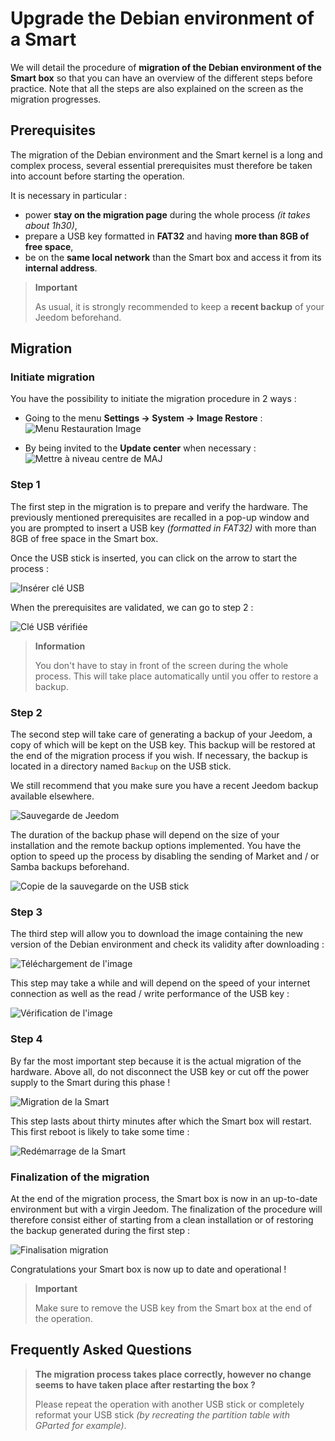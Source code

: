# Upgrade the Debian environment of a Smart

We will detail the procedure of **migration of the Debian environment of the Smart box** so that you can have an overview of the different steps before practice. Note that all the steps are also explained on the screen as the migration progresses.

## Prerequisites

The migration of the Debian environment and the Smart kernel is a long and complex process, several essential prerequisites must therefore be taken into account before starting the operation.

It is necessary in particular :

- power **stay on the migration page** during the whole process *(it takes about 1h30)*,
- prepare a USB key formatted in **FAT32** and having **more than 8GB of free space**,
- be on the **same local network** than the Smart box and access it from its **internal address**.

>**Important**
>
>As usual, it is strongly recommended to keep a **recent backup** of your Jeedom beforehand.

## Migration

### Initiate migration

You have the possibility to initiate the migration procedure in 2 ways :

- Going to the menu **Settings → System → Image Restore** :     
![Menu Restauration Image](images/migrateos-smart01.png)

- By being invited to the **Update center** when necessary :     
![Mettre à niveau centre de MAJ](images/migrateos-smart02.png)

### Step 1

The first step in the migration is to prepare and verify the hardware. The previously mentioned prerequisites are recalled in a pop-up window and you are prompted to insert a USB key *(formatted in FAT32)* with more than 8GB of free space in the Smart box.

Once the USB stick is inserted, you can click on the arrow to start the process :

![Insérer clé USB](images/migrateos-smart03.png)

When the prerequisites are validated, we can go to step 2 :

![Clé USB vérifiée](images/migrateos-smart04.png)

>**Information**
>
>You don't have to stay in front of the screen during the whole process. This will take place automatically until you offer to restore a backup.

### Step 2

The second step will take care of generating a backup of your Jeedom, a copy of which will be kept on the USB key. This backup will be restored at the end of the migration process if you wish. If necessary, the backup is located in a directory named ``Backup`` on the USB stick.

We still recommend that you make sure you have a recent Jeedom backup available elsewhere.

![Sauvegarde de Jeedom](images/migrateos-smart05.png)

The duration of the backup phase will depend on the size of your installation and the remote backup options implemented. You have the option to speed up the process by disabling the sending of Market and / or Samba backups beforehand.

![Copie de la sauvegarde on the USB stick](images/migrateos-smart06.png)

### Step 3

The third step will allow you to download the image containing the new version of the Debian environment and check its validity after downloading :

![Téléchargement de l'image](images/migrateos-smart07.png)

This step may take a while and will depend on the speed of your internet connection as well as the read / write performance of the USB key :

![Vérification de l'image](images/migrateos-smart08.png)

### Step 4

By far the most important step because it is the actual migration of the hardware. Above all, do not disconnect the USB key or cut off the power supply to the Smart during this phase !

![Migration de la Smart](images/migrateos-smart09.png)

This step lasts about thirty minutes after which the Smart box will restart. This first reboot is likely to take some time :

![Redémarrage de la Smart](images/migrateos-smart10.png)

### Finalization of the migration

At the end of the migration process, the Smart box is now in an up-to-date environment but with a virgin Jeedom. The finalization of the procedure will therefore consist either of starting from a clean installation or of restoring the backup generated during the first step :

![Finalisation migration](images/migrateos-smart11.png)

Congratulations your Smart box is now up to date and operational !

>**Important**
>
>Make sure to remove the USB key from the Smart box at the end of the operation.

## Frequently Asked Questions

>**The migration process takes place correctly, however no change seems to have taken place after restarting the box ?**
>
>Please repeat the operation with another USB stick or completely reformat your USB stick *(by recreating the partition table with GParted for example)*.
